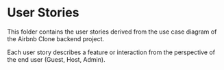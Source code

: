 # User Stories

This folder contains the user stories derived from the use case diagram of the Airbnb Clone backend project.

Each user story describes a feature or interaction from the perspective of the end user (Guest, Host, Admin).